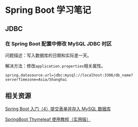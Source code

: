 # Spring Boot 学习笔记

## JDBC

### 在 Spring Boot 配置中修改 MySQL JDBC 时区

问题描述：写入数据库的日期和实际差一天。

解决方法：修改`application.properties`相关属性。

```
spring.datasource.url=jdbc:mysql://localhost:3306/db_name?serverTimezone=Asia/Shanghai

```

## 相关资源

[Spring Boot 入门（4）提交表单并存入 MySQL 数据库](https://segmentfault.com/a/1190000014286996)

[SpringBoot Thymeleaf 使用教程（实用版）](https://www.jianshu.com/p/908b48b10702)
